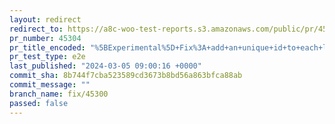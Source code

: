 ```yaml
---
layout: redirect
redirect_to: https://a8c-woo-test-reports.s3.amazonaws.com/public/pr/45304/e2e/index.html
pr_number: 45304
pr_title_encoded: "%5BExperimental%5D+Fix%3A+add+an+unique+id+to+each+list+item+to+prevent+diffing+issue"
pr_test_type: e2e
last_published: "2024-03-05 09:00:16 +0000"
commit_sha: 8b744f7cba523589cd3673b8bd56a863bfca88ab
commit_message: ""
branch_name: fix/45300
passed: false
---
```

